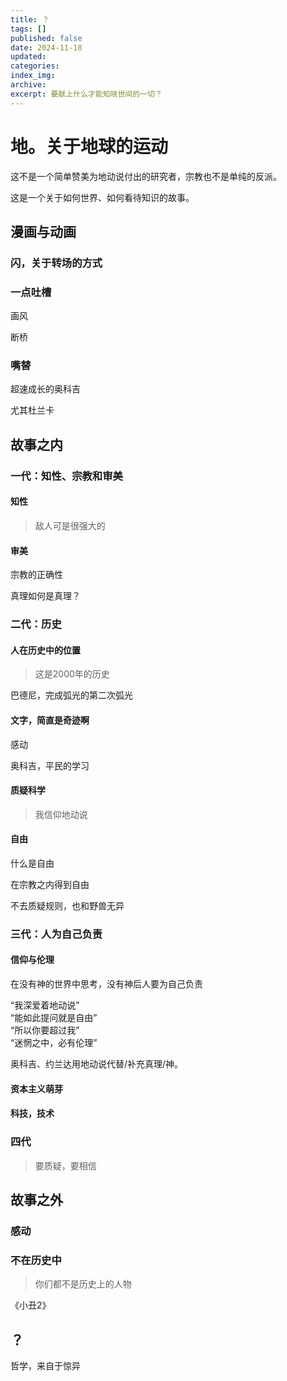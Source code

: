 ```yaml
---
title: ？
tags: []
published: false
date: 2024-11-18
updated:
categories:
index_img:
archive:
excerpt: 要献上什么才能知晓世间的一切？
---
```


# 地。关于地球的运动

这不是一个简单赞美为地动说付出的研究者，宗教也不是单纯的反派。

这是一个关于如何世界、如何看待知识的故事。

## 漫画与动画

### 闪，关于转场的方式

### 一点吐槽

画风

断桥

### 嘴替

超速成长的奥科吉

尤其杜兰卡

## 故事之内

### 一代：知性、宗教和审美

#### 知性

> 敌人可是很强大的

#### 审美

宗教的正确性

真理如何是真理？

### 二代：历史

#### 人在历史中的位置

> 这是2000年的历史

巴德尼，完成弧光的第二次弧光

#### 文字，简直是奇迹啊

感动

奥科吉，平民的学习

#### 质疑科学

> 我信仰地动说

#### 自由

什么是自由

在宗教之内得到自由

不去质疑规则，也和野兽无异

### 三代：人为自己负责

#### 信仰与伦理

在没有神的世界中思考，没有神后人要为自己负责

“我深爱着地动说”  
“能如此提问就是自由”  
“所以你要超过我”  
“迷惘之中，必有伦理”

奥科吉、约兰达用地动说代替/补充真理/神。

#### 资本主义萌芽

#### 科技，技术

### 四代

> 要质疑，要相信

## 故事之外

### 感动

### 不在历史中

> 你们都不是历史上的人物

《小丑2》

## ？

哲学，来自于惊异
